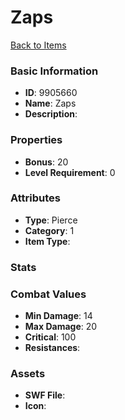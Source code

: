 # Zaps



[Back to Items](../items.md)

### Basic Information

- **ID**: 9905660
- **Name**: Zaps
- **Description**: 

### Properties

- **Bonus**: 20
- **Level Requirement**: 0

### Attributes

- **Type**: Pierce
- **Category**: 1
- **Item Type**: 

### Stats


### Combat Values

- **Min Damage**: 14
- **Max Damage**: 20
- **Critical**: 100
- **Resistances**: 

### Assets

- **SWF File**: 
- **Icon**: 

